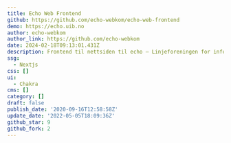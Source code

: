 ```yaml
---
title: Echo Web Frontend
github: https://github.com/echo-webkom/echo-web-frontend
demo: https://echo.uib.no
author: echo-webkom
author_link: https://github.com/echo-webkom
date: 2024-02-18T09:13:01.431Z
description: Frontend til nettsiden til echo – Linjeforeningen for informatikk.
ssg:
  - Nextjs
css: []
ui:
  - Chakra
cms: []
category: []
draft: false
publish_date: '2020-09-16T12:58:58Z'
update_date: '2022-05-05T18:09:36Z'
github_star: 9
github_fork: 2
---
```

